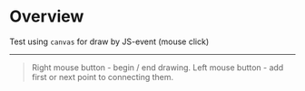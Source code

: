 # Overview

Test using `canvas` for draw by JS-event (mouse click)

---

> Right mouse button - begin / end drawing.
> Left mouse button - add first or next point to connecting them.
